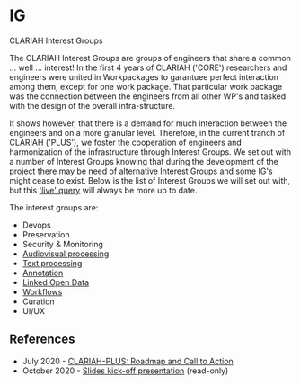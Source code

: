# IG
CLARIAH Interest Groups

The CLARIAH Interest Groups are groups of engineers that share a common ... well ... interest! In the first 4 years of CLARIAH ('CORE') researchers and engineers were united in Workpackages to garantuee perfect interaction among them, except for one work package. That particular work package was the connection between the engineers from all other WP's and tasked with the design of the overall infra-structure.

It shows however, that there is a demand for much interaction between the engineers and on a more granular level. Therefore, in the current tranch of CLARIAH ('PLUS'), we foster the cooperation of engineers and harmonization of the infrastructure through Interest Groups. We set out with a number of Interest Groups knowing that during the development of the project there may be need of alternative Interest Groups and some IG's might cease to exist. Below is the list of Interest Groups we will set out with, but this ['live' query](https://github.com/CLARIAH?q=ig&type=&language=) will always be more up to date.

The interest groups are:
- Devops
- Preservation
- Security & Monitoring
- [Audiovisual processing](https://github.com/CLARIAH/IG-AVProcessing)
- [Text processing](https://github.com/CLARIAH/IG-Text)
- [Annotation](https://github.com/CLARIAH/IG-Annotation)
- [Linked Open Data](https://github.com/CLARIAH/IG-LOD)
- [Workflows](https://github.com/CLARIAH/IG-Workflows)
- Curation
- UI/UX




## References

* July 2020 - [CLARIAH-PLUS: Roadmap and Call to Action](docs/roadmap.pdf)
* October 2020 - [Slides kick-off presentation](https://docs.google.com/presentation/d/1ywZY3b3eW_uIlFEtJb5l6QPlB50_KKeFsB-qn1rVUXc/edit#slide=id.p)
    (read-only)


